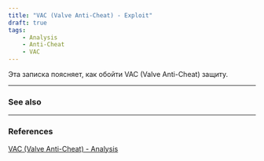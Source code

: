 ```yaml
---
title: "VAC (Valve Anti-Cheat) - Exploit"
draft: true
tags:
    - Analysis
    - Anti-Cheat
    - VAC
---
```


Эта записка поясняет, как обойти VAC (Valve Anti-Cheat) защиту.



---
### See also

---
### References
[VAC (Valve Anti-Cheat) - Analysis](vac-analysis)

